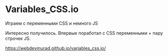 # Variables_CSS.io
Играем с переменными CSS и немного JS


Интересно получилось. Впервые поработал с CSS переменными + пару строчек JS.

https://webdevmurad.github.io/variables_css.io/
